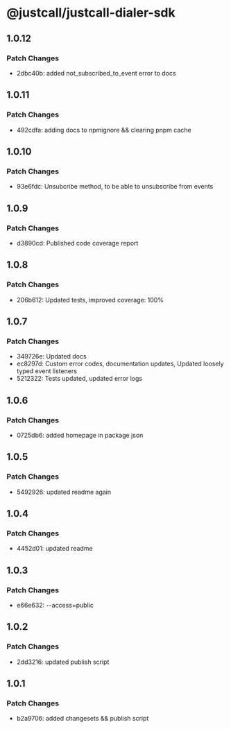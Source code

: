 # @justcall/justcall-dialer-sdk

## 1.0.12

### Patch Changes

- 2dbc40b: added not_subscribed_to_event error to docs

## 1.0.11

### Patch Changes

- 492cdfa: adding docs to npmignore && clearing pnpm cache

## 1.0.10

### Patch Changes

- 93e6fdc: Unsubcribe method, to be able to unsubscribe from events

## 1.0.9

### Patch Changes

- d3890cd: Published code coverage report

## 1.0.8

### Patch Changes

- 206b612: Updated tests, improved coverage: 100%

## 1.0.7

### Patch Changes

- 349726e: Updated docs
- ec8297d: Custom error codes, documentation updates, Updated loosely typed event listeners
- 5212322: Tests updated, updated error logs

## 1.0.6

### Patch Changes

- 0725db6: added homepage in package json

## 1.0.5

### Patch Changes

- 5492926: updated readme again

## 1.0.4

### Patch Changes

- 4452d01: updated readme

## 1.0.3

### Patch Changes

- e66e632: --access=public

## 1.0.2

### Patch Changes

- 2dd3216: updated publish script

## 1.0.1

### Patch Changes

- b2a9706: added changesets && publish script
